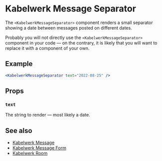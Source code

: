 # Kabelwerk Message Separator

The `<KabelwerkMessageSeparator>` component renders a small separator showing a date between messages posted on different dates.

Probably you will not directly use the `<KabelwerkMessageSeparator>` component in your code — on the contrary, it is likely that you will want to replace it with a component of your own.

## Example

```jsx
<KabelwerkMessageSeparator text="2022-08-25" />
```

## Props

### `text`

The string to render — most likely a date.

## See also

- [Kabelwerk Message](./KabelwerkMessage.md)
- [Kabelwerk Message Form](./KabelwerkMessageForm.md)
- [Kabelwerk Room](./KabelwerkRoom.md)
